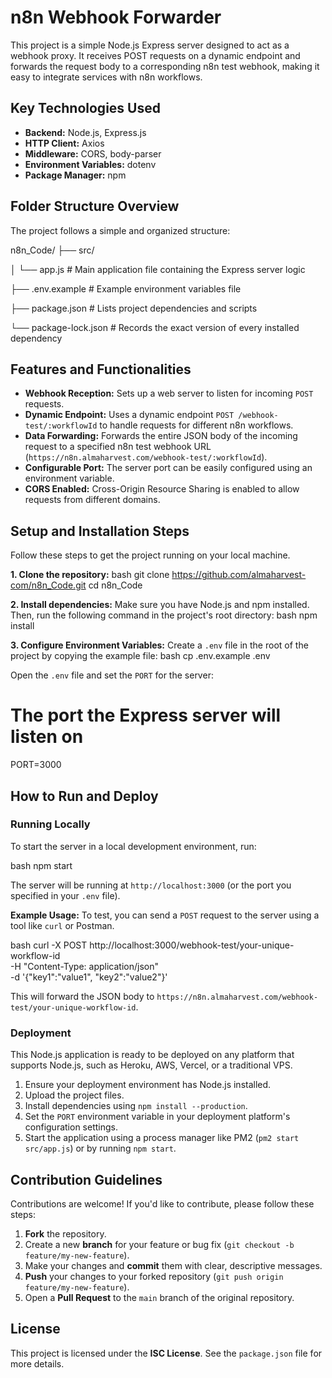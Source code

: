 # n8n Webhook Forwarder

This project is a simple Node.js Express server designed to act as a webhook proxy. It receives POST requests on a dynamic endpoint and forwards the request body to a corresponding n8n test webhook, making it easy to integrate services with n8n workflows.

## Key Technologies Used

- **Backend:** Node.js, Express.js
- **HTTP Client:** Axios
- **Middleware:** CORS, body-parser
- **Environment Variables:** dotenv
- **Package Manager:** npm

## Folder Structure Overview

The project follows a simple and organized structure:


n8n_Code/
├── src/

│   └── app.js     # Main application file containing the Express server logic

├── .env.example        # Example environment variables file

├── package.json        # Lists project dependencies and scripts

└── package-lock.json   # Records the exact version of every installed dependency


## Features and Functionalities

- **Webhook Reception:** Sets up a web server to listen for incoming `POST` requests.
- **Dynamic Endpoint:** Uses a dynamic endpoint `POST /webhook-test/:workflowId` to handle requests for different n8n workflows.
- **Data Forwarding:** Forwards the entire JSON body of the incoming request to a specified n8n test webhook URL (`https://n8n.almaharvest.com/webhook-test/:workflowId`).
- **Configurable Port:** The server port can be easily configured using an environment variable.
- **CORS Enabled:** Cross-Origin Resource Sharing is enabled to allow requests from different domains.

## Setup and Installation Steps

Follow these steps to get the project running on your local machine.

**1. Clone the repository:**
bash
git clone https://github.com/almaharvest-com/n8n_Code.git
cd n8n_Code


**2. Install dependencies:**
Make sure you have Node.js and npm installed. Then, run the following command in the project's root directory:
bash
npm install


**3. Configure Environment Variables:**
Create a `.env` file in the root of the project by copying the example file:
bash
cp .env.example .env

Open the `.env` file and set the `PORT` for the server:

# The port the Express server will listen on
PORT=3000


## How to Run and Deploy

### Running Locally

To start the server in a local development environment, run:

bash
npm start


The server will be running at `http://localhost:3000` (or the port you specified in your `.env` file).

**Example Usage:**
To test, you can send a `POST` request to the server using a tool like `curl` or Postman.

bash
curl -X POST http://localhost:3000/webhook-test/your-unique-workflow-id \
-H "Content-Type: application/json" \
-d '{"key1":"value1", "key2":"value2"}'


This will forward the JSON body to `https://n8n.almaharvest.com/webhook-test/your-unique-workflow-id`.

### Deployment

This Node.js application is ready to be deployed on any platform that supports Node.js, such as Heroku, AWS, Vercel, or a traditional VPS.

1.  Ensure your deployment environment has Node.js installed.
2.  Upload the project files.
3.  Install dependencies using `npm install --production`.
4.  Set the `PORT` environment variable in your deployment platform's configuration settings.
5.  Start the application using a process manager like PM2 (`pm2 start src/app.js`) or by running `npm start`.

## Contribution Guidelines

Contributions are welcome! If you'd like to contribute, please follow these steps:

1.  **Fork** the repository.
2.  Create a new **branch** for your feature or bug fix (`git checkout -b feature/my-new-feature`).
3.  Make your changes and **commit** them with clear, descriptive messages.
4.  **Push** your changes to your forked repository (`git push origin feature/my-new-feature`).
5.  Open a **Pull Request** to the `main` branch of the original repository.

## License

This project is licensed under the **ISC License**. See the `package.json` file for more details.
